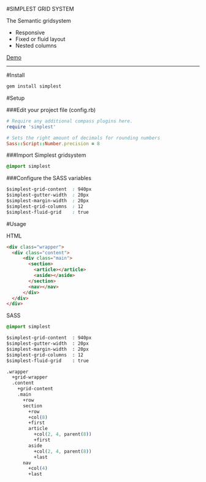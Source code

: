 #SIMPLEST GRID SYSTEM

The Semantic gridsystem

- Responsive
- Fixed or fluid layout
- Nested columns


[Demo](http://elner.github.com/simplest/)

---

#Install

```ruby
gem install simplest
```

#Setup

###Edit your project file (config.rb)

```ruby
# Require any additional compass plugins here.
require 'simplest'

# Sets the right amount of decimals for rounding numbers
Sass::Script::Number.precision = 8
```

###Import Simplest gridsystem

```css
@import simplest
```

###Configure the SASS variables

```css
$simplest-grid-content  : 940px
$simplest-gutter-width  : 20px
$simplest-margin-width  : 20px
$simplest-grid-columns  : 12
$simplest-fluid-grid    : true
```

#Usage

HTML

```html
<div class="wrapper">
  <div class="content">
      <div class="main">
        <section>
          <article></article>
          <aside></aside>
        </section>
        <nav></nav>
      </div>
  </div>
</div>
```

SASS

```css
@import simplest

$simplest-grid-content  : 940px
$simplest-gutter-width  : 20px
$simplest-margin-width  : 20px
$simplest-grid-columns  : 12
$simplest-fluid-grid    : true

.wrapper
  +grid-wrapper
  .content
    +grid-content
    .main
      +row
      section
        +row
        +col(8)
        +first
        article
          +col(2, 4, parent(8))
          +first
        aside
          +col(2, 4, parent(8))
          +last
      nav
        +col(4)
        +last
```